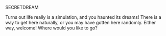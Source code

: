 SECRETDREAM

Turns out life really is a simulation, and you haunted its dreams! There is a way to get here naturally, or you may have gotten here randomly. Either way, welcome! Where would you like to go?

<audio src="/Sound/Happy-theme.mp3"/>

+ [OVERWORLD INTRO... DREAM?]
	Remember that one?
<exit dream="OVERWORLDINTRODREAM" />

+ [JUNGLE DREAM]
	Welcome to it.
<exit dream="JUNGLEDREAM" />

+ [SPACE DREAM]
	The final frontier, but far from the final dream.
<exit dream="SPACEDREAM" />

+ [GOLDFISH BOWL DREAM]
	Blub blub.
<exit dream="GOLDFISHBOWLDREAM" />

+ [ALLIGATOR IN A SWIMMING POOL DREAM]
	You know that one! And if you don't I highly recommend it because it's the non-random way to get here!
<exit dream="ALLIGATORINASWIMMINGPOOLDREAM" />	

+ [TEETH ON A DATE DREAM]
	Dates are hard.
<exit dream="teethonadate" />	

+ [FIRST KISS DREAM]
	Awww...
<exit dream="firstkissdream" />	

+ [EPIC BATTLE DREAM]
	Beware of goblins!
<exit dream="EPICBATTLEDREAM" />

+ [GARDEN GNOME DREAM]
	A giant's worst nightmare...
<exit dream="GARDENGNOMEDREAM" />

+ [NO PANTS AT SCHOOL DREAM]
	Everyone's worst nightmare...
<exit dream="nopantsatschooldream" />

+ [UNFINISHED DREAMS]
	+ [WET DREAM]
		Eww...
<exit dream="WETDREAM" />		
	+ [GLITCH DREAM]
		Hope this one works! ^_^ //disabled for now perhaps in post-jam! //Instead, enjoy a random dream!
<exit dream="random" />